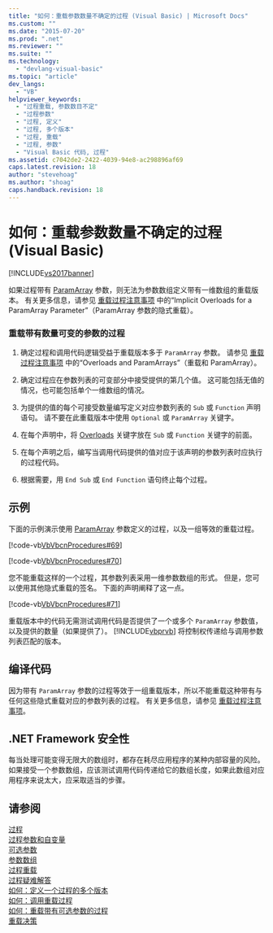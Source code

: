 ```yaml
---
title: "如何：重载参数数量不确定的过程 (Visual Basic) | Microsoft Docs"
ms.custom: ""
ms.date: "2015-07-20"
ms.prod: ".net"
ms.reviewer: ""
ms.suite: ""
ms.technology: 
  - "devlang-visual-basic"
ms.topic: "article"
dev_langs: 
  - "VB"
helpviewer_keywords: 
  - "过程重载, 参数数目不定"
  - "过程参数"
  - "过程, 定义"
  - "过程, 多个版本"
  - "过程, 重载"
  - "过程, 参数"
  - "Visual Basic 代码, 过程"
ms.assetid: c7042de2-2422-4039-94e8-ac298896af69
caps.latest.revision: 18
author: "stevehoag"
ms.author: "shoag"
caps.handback.revision: 18
---
```

# 如何：重载参数数量不确定的过程 (Visual Basic)
[!INCLUDE[vs2017banner](../../../../visual-basic/includes/vs2017banner.md)]

如果过程带有 [ParamArray](../../../../visual-basic/language-reference/modifiers/paramarray.md) 参数，则无法为参数数组定义带有一维数组的重载版本。  有关更多信息，请参见 [重载过程注意事项](../../../../visual-basic/programming-guide/language-features/procedures/considerations-in-overloading-procedures.md) 中的“Implicit Overloads for a ParamArray Parameter”（ParamArray 参数的隐式重载）。  
  
### 重载带有数量可变的参数的过程  
  
1.  确定过程和调用代码逻辑受益于重载版本多于 `ParamArray` 参数。  请参见 [重载过程注意事项](../../../../visual-basic/programming-guide/language-features/procedures/considerations-in-overloading-procedures.md) 中的“Overloads and ParamArrays”（重载和 ParamArray）。  
  
2.  确定过程应在参数列表的可变部分中接受提供的第几个值。  这可能包括无值的情况，也可能包括单个一维数组的情况。  
  
3.  为提供的值的每个可接受数量编写定义对应参数列表的 `Sub` 或 `Function` 声明语句。  请不要在此重载版本中使用 `Optional` 或 `ParamArray` 关键字。  
  
4.  在每个声明中，将 [Overloads](../../../../visual-basic/language-reference/modifiers/overloads.md) 关键字放在 `Sub` 或 `Function` 关键字的前面。  
  
5.  在每个声明之后，编写当调用代码提供的值对应于该声明的参数列表时应执行的过程代码。  
  
6.  根据需要，用 `End Sub` 或 `End Function` 语句终止每个过程。  
  
## 示例  
 下面的示例演示使用 [ParamArray](../../../../visual-basic/language-reference/modifiers/paramarray.md) 参数定义的过程，以及一组等效的重载过程。  
  
 [!code-vb[VbVbcnProcedures#69](./codesnippet/VisualBasic/how-to-overload-a-procedure-that-takes-an-indefinite-number-of-parameters_1.vb)]  
  
 [!code-vb[VbVbcnProcedures#70](./codesnippet/VisualBasic/how-to-overload-a-procedure-that-takes-an-indefinite-number-of-parameters_2.vb)]  
  
 您不能重载这样的一个过程，其参数列表采用一维参数数组的形式。  但是，您可以使用其他隐式重载的签名。  下面的声明阐释了这一点。  
  
 [!code-vb[VbVbcnProcedures#71](./codesnippet/VisualBasic/how-to-overload-a-procedure-that-takes-an-indefinite-number-of-parameters_3.vb)]  
  
 重载版本中的代码无需测试调用代码是否提供了一个或多个 `ParamArray` 参数值，以及提供的数量（如果提供了）。  [!INCLUDE[vbprvb](../../../../csharp/programming-guide/concepts/linq/includes/vbprvb-md.md)] 将控制权传递给与调用参数列表匹配的版本。  
  
## 编译代码  
 因为带有 `ParamArray` 参数的过程等效于一组重载版本，所以不能重载这种带有与任何这些隐式重载对应的参数列表的过程。  有关更多信息，请参见 [重载过程注意事项](../../../../visual-basic/programming-guide/language-features/procedures/considerations-in-overloading-procedures.md)。  
  
## .NET Framework 安全性  
 每当处理可能变得无限大的数组时，都存在耗尽应用程序的某种内部容量的风险。  如果接受一个参数数组，应该测试调用代码传递给它的数组长度，如果此数组对应用程序来说太大，应采取适当的步骤。  
  
## 请参阅  
 [过程](../../../../visual-basic/programming-guide/language-features/procedures/index.md)   
 [过程参数和自变量](../../../../visual-basic/programming-guide/language-features/procedures/procedure-parameters-and-arguments.md)   
 [可选参数](../../../../visual-basic/programming-guide/language-features/procedures/optional-parameters.md)   
 [参数数组](../../../../visual-basic/programming-guide/language-features/procedures/parameter-arrays.md)   
 [过程重载](../../../../visual-basic/programming-guide/language-features/procedures/procedure-overloading.md)   
 [过程疑难解答](../../../../visual-basic/programming-guide/language-features/procedures/troubleshooting-procedures.md)   
 [如何：定义一个过程的多个版本](../../../../visual-basic/programming-guide/language-features/procedures/how-to-define-multiple-versions-of-a-procedure.md)   
 [如何：调用重载过程](../../../../visual-basic/programming-guide/language-features/procedures/how-to-call-an-overloaded-procedure.md)   
 [如何：重载带有可选参数的过程](../../../../visual-basic/programming-guide/language-features/procedures/how-to-overload-a-procedure-that-takes-optional-parameters.md)   
 [重载决策](../../../../visual-basic/programming-guide/language-features/procedures/overload-resolution.md)